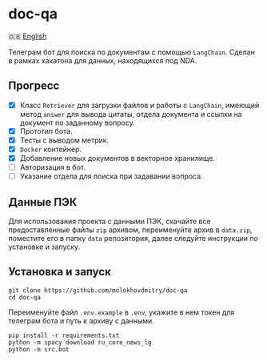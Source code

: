# doc-qa
🇬🇧 [English](README-en.md)

Телеграм бот для поиска по документам с помощью `LangChain`. Сделан в рамках хакатона для данных, находящихся под NDA.

## Прогресс

- [x] Класс `Retriever` для загрузки файлов и работы с `LangChain`, имеющий метод `answer` для вывода цитаты, отдела документа и ссылки на документ по заданному вопросу.
- [x] Прототип бота.
- [x] Тесты с выводом метрик.
- [x] `Docker` контейнер.
- [x] Добавление новых документов в векторное хранилище.
- [ ] Авторизация в бот.
- [ ] Указание отдела для поиска при задавании вопроса.

## Данные ПЭК
Для использования проекта с данными ПЭК, скачайте все предоставленные файлы `zip` архивом, переименуйте архив в `data.zip`, поместите его в папку `data` репозитория, далее следуйте инструкции по установке и запуску.

## Установка и запуск
```
git clone https://github.com/molokhovdmitry/doc-qa
cd doc-qa
```
Переименуйте файл `.env.example` в `.env`, укажите в нем токен для телеграм бота и путь к архиву с данными.
```
pip install -r requirements.txt
python -m spacy download ru_core_news_lg
python -m src.bot
```
